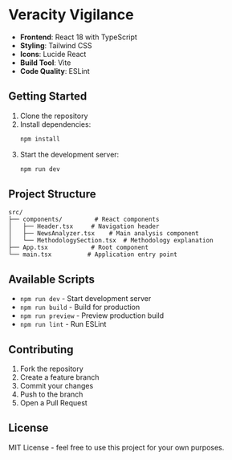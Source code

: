 # Veracity Vigilance
- **Frontend**: React 18 with TypeScript
- **Styling**: Tailwind CSS
- **Icons**: Lucide React
- **Build Tool**: Vite
- **Code Quality**: ESLint

## Getting Started

1. Clone the repository
2. Install dependencies:
   ```bash
   npm install
   ```
3. Start the development server:
   ```bash
   npm run dev
   ```

## Project Structure

```
src/
├── components/         # React components
│   ├── Header.tsx     # Navigation header
│   ├── NewsAnalyzer.tsx    # Main analysis component
│   └── MethodologySection.tsx  # Methodology explanation
├── App.tsx            # Root component
└── main.tsx          # Application entry point
```

## Available Scripts

- `npm run dev` - Start development server
- `npm run build` - Build for production
- `npm run preview` - Preview production build
- `npm run lint` - Run ESLint

## Contributing

1. Fork the repository
2. Create a feature branch
3. Commit your changes
4. Push to the branch
5. Open a Pull Request

## License

MIT License - feel free to use this project for your own purposes.
